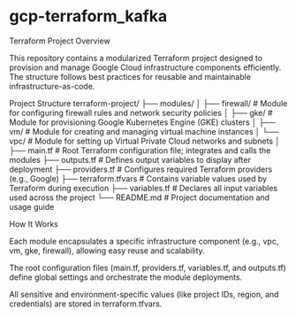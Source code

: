 # gcp-terraform_kafka
Terraform Project Overview

This repository contains a modularized Terraform project designed to provision and manage Google Cloud infrastructure components efficiently. The structure follows best practices for reusable and maintainable infrastructure-as-code.

 Project Structure
terraform-project/
├── modules/
│   ├── firewall/       # Module for configuring firewall rules and network security policies
│   ├── gke/            # Module for provisioning Google Kubernetes Engine (GKE) clusters
│   ├── vm/             # Module for creating and managing virtual machine instances
│   └── vpc/            # Module for setting up Virtual Private Cloud networks and subnets
│
├── main.tf             # Root Terraform configuration file; integrates and calls the modules
├── outputs.tf          # Defines output variables to display after deployment
├── providers.tf        # Configures required Terraform providers (e.g., Google)
├── terraform.tfvars    # Contains variable values used by Terraform during execution
├── variables.tf        # Declares all input variables used across the project
└── README.md           # Project documentation and usage guide

 How It Works

Each module encapsulates a specific infrastructure component (e.g., vpc, vm, gke, firewall), allowing easy reuse and scalability.

The root configuration files (main.tf, providers.tf, variables.tf, and outputs.tf) define global settings and orchestrate the module deployments.

All sensitive and environment-specific values (like project IDs, region, and credentials) are stored in terraform.tfvars.
